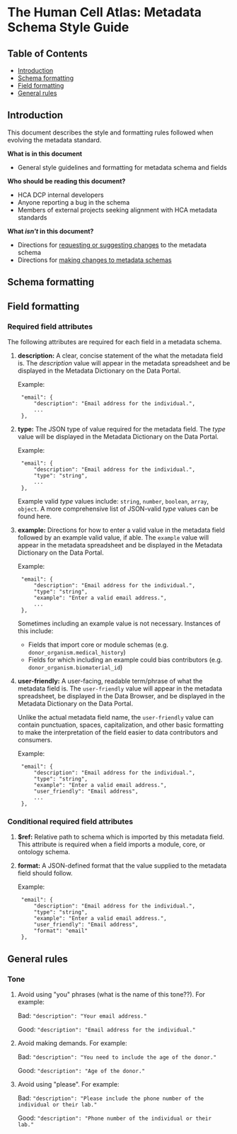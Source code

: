 # The Human Cell Atlas: Metadata Schema Style Guide

## Table of Contents
- [Introduction](#introduction)
- [Schema formatting](#schema-formatting)
- [Field formatting](#field-formatting)
- [General rules](#general-rules)

## Introduction

This document describes the style and formatting rules followed when evolving the metadata standard.

**What is in this document**
- General style guidelines and formatting for metadata schema and fields

**Who should be reading this document?**
- HCA DCP internal developers
- Anyone reporting a bug in the schema
- Members of external projects seeking alignment with HCA metadata standards

**What *isn't* in this document?**
- Directions for [requesting or suggesting changes](metadata-schema/docs/contributing.md) to the metadata schema
- Directions for [making changes to metadata schemas](metadata-schema/docs/committers.md)

## Schema formatting


## Field formatting

### Required field attributes

The following attributes are required for each field in a metadata schema. 

1. **description:** A clear, concise statement of the what the metadata field is. The *description* value will appear in the metadata spreadsheet and be displayed in the Metadata Dictionary on the Data Portal. 

    Example:

        "email": {
            "description": "Email address for the individual.",
            ...
        },

1. **type:** The JSON type of value required for the metadata field. The *type* value will be displayed in the Metadata Dictionary on the Data Portal.

    Example:
    
        "email": {
            "description": "Email address for the individual.",
            "type": "string",
            ...
        },
        
    Example valid *type* values include: `string`, `number`, `boolean`, `array`, `object`. A more comprehensive list of JSON-valid *type* values can be found here. 

1. **example:** Directions for how to enter a valid value in the metadata field followed by an example valid value, if able. The `example` value will appear in the metadata spreadsheet and be displayed in the Metadata Dictionary on the Data Portal. 

    Example:
    
        "email": {
            "description": "Email address for the individual.",
            "type": "string",
            "example": "Enter a valid email address.",
            ...
        },

    Sometimes including an example value is not necessary. Instances of this include:
    
    - Fields that import core or module schemas (e.g. `donor_organism.medical_history`)
    - Fields for which including an example could bias contributors (e.g. `donor_organism.biomaterial_id`)

1. **user-friendly:** A user-facing, readable term/phrase of what the metadata field is. The `user-friendly` value will appear in the metadata spreadsheet, be displayed in the Data Browser, and be displayed in the Metadata Dictionary on the Data Portal. 

    Unlike the actual metadata field name, the `user-friendly` value can contain punctuation, spaces, capitalization, and other basic formatting to make the interpretation of the field easier to data contributors and consumers.

    Example:
    
        "email": {
            "description": "Email address for the individual.",
            "type": "string",
            "example": "Enter a valid email address.",
            "user_friendly": "Email address",
            ...
        },


### Conditional required field attributes

1. **$ref:** Relative path to schema which is imported by this metadata field. This attribute is required when a field imports a module, core, or ontology schema.

1. **format:** A JSON-defined format that the value supplied to the metadata field should follow.

    Example:
    
        "email": {
            "description": "Email address for the individual.",
            "type": "string",
            "example": "Enter a valid email address.",
            "user_friendly": "Email address",
            "format": "email"
        },


## General rules

### Tone

1. Avoid using "you" phrases (what is the name of this tone??). For example:

    Bad: `"description": "Your email address."`
    
    Good: `"description": "Email address for the individual."`

1. Avoid making demands. For example:

    Bad: `"description": "You need to include the age of the donor."`
    
    Good: `"description": "Age of the donor."`
    
1. Avoid using "please". For example:

    Bad: `"description": "Please include the phone number of the individual or their lab."`
    
    Good: `"description": "Phone number of the individual or their lab."`

### 
